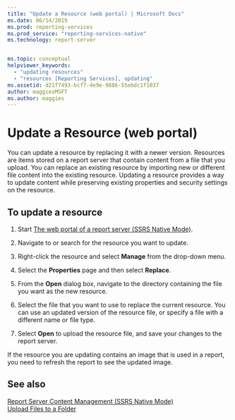 ```yaml
---
title: "Update a Resource (web portal) | Microsoft Docs"
ms.date: 06/14/2019
ms.prod: reporting-services
ms.prod_service: "reporting-services-native"
ms.technology: report-server


ms.topic: conceptual
helpviewer_keywords: 
  - "updating resources"
  - "resources [Reporting Services], updating"
ms.assetid: d21f7493-bcf7-4e9e-9886-55ebdc1f1037
author: maggiesMSFT
ms.author: maggies
---
```

# Update a Resource (web portal)
  You can update a resource by replacing it with a newer version. Resources are items stored on a report server that contain content from a file that you upload. You can replace an existing resource by importing new or different file content into the existing resource. Updating a resource provides a way to update content while preserving existing properties and security settings on the resource.  
  
## To update a resource  
  
1.  Start [The web portal of a report server (SSRS Native Mode)](../../reporting-services/web-portal-ssrs-native-mode.md).  
  
2.  Navigate to or search for the resource you want to update.  
  
3.  Right-click the resource and select **Manage** from the drop-down menu.  
  
4.  Select the **Properties** page and then select **Replace**.  
  
5.  From the **Open** dialog box, navigate to the directory containing the file you want as the new resource.  
  
6.  Select the file that you want to use to replace the current resource. You can use an updated version of the resource file, or specify a file with a different name or file type.  
  
7.  Select **Open** to upload the resource file, and save your changes to the report server.  
  
 If the resource you are updating contains an image that is used in a report, you need to refresh the report to see the updated image.  
  
## See also  
 [Report Server Content Management (SSRS Native Mode)](../../reporting-services/report-server/report-server-content-management-ssrs-native-mode.md)   
 [Upload Files to a Folder](../../reporting-services/report-server/upload-files-to-a-folder.md)   
  
